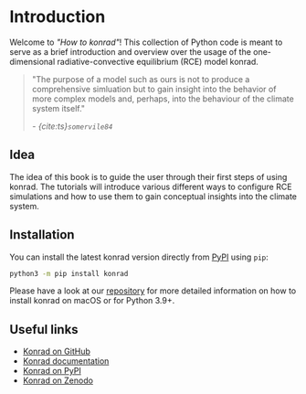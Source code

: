 # Introduction

Welcome to _"How to konrad"_! This collection of Python code is meant to serve
as a brief introduction and overview over the usage of the one-dimensional
radiative-convective equilibrium (RCE) model konrad.

> "The purpose of a model such as ours is not to produce a comprehensive
> simluation but to gain insight into the behavior of more complex models
> and, perhaps, into the behaviour of the climate system itself."
>
> \- _{cite:ts}`somervile84`_

## Idea

The idea of this book is to guide the user through their first steps of using
konrad. The tutorials will introduce various different ways to configure RCE
simulations and how to use them to gain conceptual insights into the climate
system.

## Installation

You can install the latest konrad version directly from
[PyPI](https://pypi.org/project/konrad/) using `pip`:
```sh
python3 -m pip install konrad
```

Please have a look at our [repository](https://github.com/atmtools/konrad) for
more detailed information on how to install konrad on macOS or for Python 3.9+.

## Useful links
* [Konrad on GitHub](https://github.com/atmtools/konrad)
* [Konrad documentation](https://konrad.readthedocs.io/)
* [Konrad on PyPI](https://pypi.org/project/konrad/)
* [Konrad on Zenodo](https://doi.org/10.5281/zenodo.1313687)
